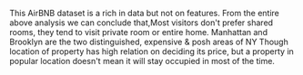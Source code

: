  This AirBNB dataset is a rich in data but not on features. From the entire above analysis we can conclude that,Most visitors don't prefer shared rooms, they tend to visit private room or entire home. Manhattan and Brooklyn are the two distinguished, expensive & posh areas of NY Though location of property has high relation on deciding its price, but a property in popular location doesn't mean it will stay occupied in most of the time.
